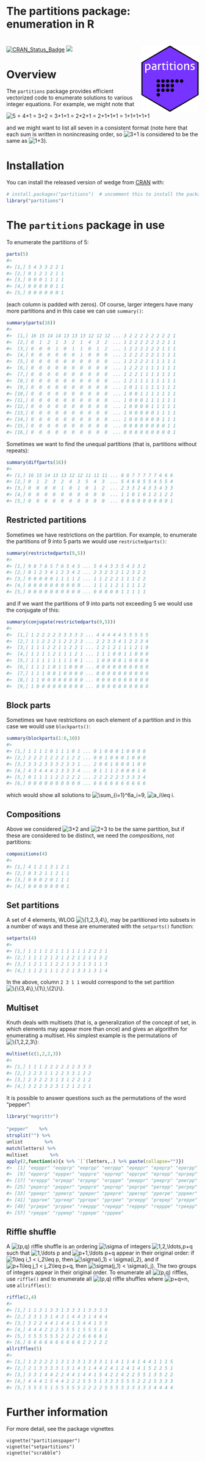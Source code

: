 The partitions package: enumeration in R
================

<!-- README.md is generated from README.Rmd. Please edit that file -->

# <img src="man/figures/partitions.png" width = "150" align="right" />

<!-- badges: start -->

[![CRAN_Status_Badge](https://www.r-pkg.org/badges/version/partitions)](https://cran.r-project.org/package=partitions)
[![](http://cranlogs.r-pkg.org/badges/grand-total/onion?color=blue)](https://cran.r-project.org/package=onion)

<!-- badges: end -->

# Overview

The `partitions` package provides efficient vectorized code to enumerate
solutions to various integer equations. For example, we might note that

![
5 = 4+1 = 3+2 = 3+1+1 = 2+2+1 = 2+1+1+1 = 1+1+1+1+1
](https://latex.codecogs.com/png.image?%5Cdpi%7B110%7D&space;%5Cbg_white&space;%0A5%20%3D%204%2B1%20%3D%203%2B2%20%3D%203%2B1%2B1%20%3D%202%2B2%2B1%20%3D%202%2B1%2B1%2B1%20%3D%201%2B1%2B1%2B1%2B1%0A "
5 = 4+1 = 3+2 = 3+1+1 = 2+2+1 = 2+1+1+1 = 1+1+1+1+1
")

and we might want to list all seven in a consistent format (note here
that each sum is written in nonincreasing order, so
![3+1](https://latex.codecogs.com/png.image?%5Cdpi%7B110%7D&space;%5Cbg_white&space;3%2B1 "3+1")
is considered to be the same as
![1+3](https://latex.codecogs.com/png.image?%5Cdpi%7B110%7D&space;%5Cbg_white&space;1%2B3 "1+3")).

# Installation

You can install the released version of wedge from
[CRAN](https://CRAN.R-project.org) with:

``` r
# install.packages("partitions")  # uncomment this to install the package
library("partitions")
```

# The `partitions` package in use

To enumerate the partitions of 5:

``` r
parts(5)
#>                   
#> [1,] 5 4 3 3 2 2 1
#> [2,] 0 1 2 1 2 1 1
#> [3,] 0 0 0 1 1 1 1
#> [4,] 0 0 0 0 0 1 1
#> [5,] 0 0 0 0 0 0 1
```

(each column is padded with zeros). Of course, larger integers have many
more partitions and in this case we can use `summary()`:

``` r
summary(parts(16))
#>                                                            
#>  [1,] 16 15 14 14 13 13 13 12 12 12 ... 3 2 2 2 2 2 2 2 2 1
#>  [2,] 0  1  2  1  3  2  1  4  3  2  ... 1 2 2 2 2 2 2 2 1 1
#>  [3,] 0  0  0  1  0  1  1  0  1  2  ... 1 2 2 2 2 2 2 1 1 1
#>  [4,] 0  0  0  0  0  0  1  0  0  0  ... 1 2 2 2 2 2 1 1 1 1
#>  [5,] 0  0  0  0  0  0  0  0  0  0  ... 1 2 2 2 2 1 1 1 1 1
#>  [6,] 0  0  0  0  0  0  0  0  0  0  ... 1 2 2 2 1 1 1 1 1 1
#>  [7,] 0  0  0  0  0  0  0  0  0  0  ... 1 2 2 1 1 1 1 1 1 1
#>  [8,] 0  0  0  0  0  0  0  0  0  0  ... 1 2 1 1 1 1 1 1 1 1
#>  [9,] 0  0  0  0  0  0  0  0  0  0  ... 1 0 1 1 1 1 1 1 1 1
#> [10,] 0  0  0  0  0  0  0  0  0  0  ... 1 0 0 1 1 1 1 1 1 1
#> [11,] 0  0  0  0  0  0  0  0  0  0  ... 1 0 0 0 1 1 1 1 1 1
#> [12,] 0  0  0  0  0  0  0  0  0  0  ... 1 0 0 0 0 1 1 1 1 1
#> [13,] 0  0  0  0  0  0  0  0  0  0  ... 1 0 0 0 0 0 1 1 1 1
#> [14,] 0  0  0  0  0  0  0  0  0  0  ... 1 0 0 0 0 0 0 1 1 1
#> [15,] 0  0  0  0  0  0  0  0  0  0  ... 0 0 0 0 0 0 0 0 1 1
#> [16,] 0  0  0  0  0  0  0  0  0  0  ... 0 0 0 0 0 0 0 0 0 1
```

Sometimes we want to find the unequal partitions (that is, partitions
without repeats):

``` r
summary(diffparts(16))
#>                                                           
#> [1,] 16 15 14 13 13 12 12 11 11 11 ... 8 8 7 7 7 7 7 6 6 6
#> [2,] 0  1  2  3  2  4  3  5  4  3  ... 5 4 6 6 5 5 4 5 5 4
#> [3,] 0  0  0  0  1  0  1  0  1  2  ... 2 3 3 2 4 3 3 4 3 3
#> [4,] 0  0  0  0  0  0  0  0  0  0  ... 1 1 0 1 0 1 2 1 2 2
#> [5,] 0  0  0  0  0  0  0  0  0  0  ... 0 0 0 0 0 0 0 0 0 1
```

## Restricted partitions

Sometimes we have restrictions on the partition. For example, to
enumerate the partitions of 9 into 5 parts we would use
`restrictedparts()`:

``` r
summary(restrictedparts(9,5))
#>                                                 
#> [1,] 9 8 7 6 5 7 6 5 4 5 ... 5 4 4 3 3 5 4 3 3 2
#> [2,] 0 1 2 3 4 1 2 3 4 2 ... 2 3 2 3 2 1 2 3 2 2
#> [3,] 0 0 0 0 0 1 1 1 1 2 ... 1 1 2 2 2 1 1 1 2 2
#> [4,] 0 0 0 0 0 0 0 0 0 0 ... 1 1 1 1 2 1 1 1 1 2
#> [5,] 0 0 0 0 0 0 0 0 0 0 ... 0 0 0 0 0 1 1 1 1 1
```

and if we want the partitions of 9 into parts not exceeding 5 we would
use the conjugate of this:

``` r
summary(conjugate(restrictedparts(9,5)))
#>                                                  
#>  [1,] 1 2 2 2 2 3 3 3 3 3 ... 4 4 4 4 4 5 5 5 5 5
#>  [2,] 1 1 2 2 2 1 2 2 2 3 ... 2 2 3 3 4 1 2 2 3 4
#>  [3,] 1 1 1 2 2 1 1 2 2 1 ... 1 2 1 2 1 1 1 2 1 0
#>  [4,] 1 1 1 1 2 1 1 1 2 1 ... 1 1 1 0 0 1 1 0 0 0
#>  [5,] 1 1 1 1 1 1 1 1 0 1 ... 1 0 0 0 0 1 0 0 0 0
#>  [6,] 1 1 1 1 0 1 1 0 0 0 ... 0 0 0 0 0 0 0 0 0 0
#>  [7,] 1 1 1 0 0 1 0 0 0 0 ... 0 0 0 0 0 0 0 0 0 0
#>  [8,] 1 1 0 0 0 0 0 0 0 0 ... 0 0 0 0 0 0 0 0 0 0
#>  [9,] 1 0 0 0 0 0 0 0 0 0 ... 0 0 0 0 0 0 0 0 0 0
```

## Block parts

Sometimes we have restrictions on each element of a partition and in
this case we would use `blockparts()`:

``` r
summary(blockparts(1:6,10))
#>                                                 
#> [1,] 1 1 1 1 0 1 1 1 0 1 ... 0 1 0 0 0 1 0 0 0 0
#> [2,] 2 2 2 1 2 2 2 1 2 2 ... 0 0 1 0 0 0 1 0 0 0
#> [3,] 3 3 2 3 3 3 2 3 3 1 ... 2 0 0 1 0 0 0 1 0 0
#> [4,] 4 3 4 4 4 2 3 3 3 4 ... 0 1 1 1 2 0 0 0 1 0
#> [5,] 0 1 1 1 1 2 2 2 2 2 ... 2 2 2 2 2 3 3 3 3 4
#> [6,] 0 0 0 0 0 0 0 0 0 0 ... 6 6 6 6 6 6 6 6 6 6
```

which would show all solutions to
![\\sum\_{i=1}^6a_i=9](https://latex.codecogs.com/png.image?%5Cdpi%7B110%7D&space;%5Cbg_white&space;%5Csum_%7Bi%3D1%7D%5E6a_i%3D9 "\sum_{i=1}^6a_i=9"),
![a_i\\leq i](https://latex.codecogs.com/png.image?%5Cdpi%7B110%7D&space;%5Cbg_white&space;a_i%5Cleq%20i "a_i\leq i").

## Compositions

Above we considered
![3+2](https://latex.codecogs.com/png.image?%5Cdpi%7B110%7D&space;%5Cbg_white&space;3%2B2 "3+2")
and
![2+3](https://latex.codecogs.com/png.image?%5Cdpi%7B110%7D&space;%5Cbg_white&space;2%2B3 "2+3")
to be the same partition, but if these are considered to be distinct, we
need the *compositions*, not partitions:

``` r
compositions(4)
#>                     
#> [1,] 4 1 2 1 3 1 2 1
#> [2,] 0 3 2 1 1 2 1 1
#> [3,] 0 0 0 2 0 1 1 1
#> [4,] 0 0 0 0 0 0 0 1
```

## Set partitions

A set of 4 elements, WLOG
![\\{1,2,3,4\\}](https://latex.codecogs.com/png.image?%5Cdpi%7B110%7D&space;%5Cbg_white&space;%5C%7B1%2C2%2C3%2C4%5C%7D "\{1,2,3,4\}"),
may be partitioned into subsets in a number of ways and these are
enumerated with the `setparts()` function:

``` r
setparts(4)
#>                                   
#> [1,] 1 1 1 1 2 1 1 1 1 1 1 2 2 2 1
#> [2,] 1 1 1 2 1 2 1 2 2 1 2 1 1 3 2
#> [3,] 1 2 1 1 1 2 2 1 3 2 1 3 1 1 3
#> [4,] 1 1 2 1 1 1 2 2 1 3 3 1 3 1 4
```

In the above, column `2 3 1 1` would correspond to the set partition
![\\{\\{3,4\\},\\{1\\},\\{2\\}\\}](https://latex.codecogs.com/png.image?%5Cdpi%7B110%7D&space;%5Cbg_white&space;%5C%7B%5C%7B3%2C4%5C%7D%2C%5C%7B1%5C%7D%2C%5C%7B2%5C%7D%5C%7D "\{\{3,4\},\{1\},\{2\}\}").

## Multiset

Knuth deals with multisets (that is, a generalization of the concept of
set, in which elements may appear more than once) and gives an algorithm
for enumerating a multiset. His simplest example is the permutations of
![\\{1,2,2,3\\}](https://latex.codecogs.com/png.image?%5Cdpi%7B110%7D&space;%5Cbg_white&space;%5C%7B1%2C2%2C2%2C3%5C%7D "\{1,2,2,3\}"):

``` r
multiset(c(1,2,2,3))
#>                             
#> [1,] 1 1 1 2 2 2 2 2 2 3 3 3
#> [2,] 2 2 3 1 1 2 2 3 3 1 2 2
#> [3,] 2 3 2 2 3 1 3 1 2 2 1 2
#> [4,] 3 2 2 3 2 3 1 2 1 2 2 1
```

It is possible to answer questions such as the permutations of the word
“pepper”:

``` r
library("magrittr")

"pepper"    %>%
strsplit("") %>%
unlist        %>%
match(letters) %>%
multiset        %>%
apply(2,function(x){x %>% `[`(letters,.) %>% paste(collapse="")})
#>  [1] "eepppr" "eepprp" "eeprpp" "eerppp" "epeppr" "epeprp" "eperpp" "eppepr"
#>  [9] "epperp" "eppper" "epppre" "epprep" "epprpe" "eprepp" "eprpep" "eprppe"
#> [17] "ereppp" "erpepp" "erppep" "erpppe" "peeppr" "peeprp" "peerpp" "pepepr"
#> [25] "peperp" "pepper" "peppre" "peprep" "peprpe" "perepp" "perpep" "perppe"
#> [33] "ppeepr" "ppeerp" "ppeper" "ppepre" "pperep" "pperpe" "pppeer" "pppere"
#> [41] "pppree" "ppreep" "pprepe" "pprpee" "preepp" "prepep" "preppe" "prpeep"
#> [49] "prpepe" "prppee" "reeppp" "repepp" "reppep" "repppe" "rpeepp" "rpepep"
#> [57] "rpeppe" "rppeep" "rppepe" "rpppee"
```

## Riffle shuffle

A
![(p,q)](https://latex.codecogs.com/png.image?%5Cdpi%7B110%7D&space;%5Cbg_white&space;%28p%2Cq%29 "(p,q)")
riffle shuffle is an ordering
![\\sigma](https://latex.codecogs.com/png.image?%5Cdpi%7B110%7D&space;%5Cbg_white&space;%5Csigma "\sigma")
of integers
![1,2,\\ldots,p+q](https://latex.codecogs.com/png.image?%5Cdpi%7B110%7D&space;%5Cbg_white&space;1%2C2%2C%5Cldots%2Cp%2Bq "1,2,\ldots,p+q")
such that
![1,\\ldots p](https://latex.codecogs.com/png.image?%5Cdpi%7B110%7D&space;%5Cbg_white&space;1%2C%5Cldots%20p "1,\ldots p")
and
![p+1,\\ldots p+q](https://latex.codecogs.com/png.image?%5Cdpi%7B110%7D&space;%5Cbg_white&space;p%2B1%2C%5Cldots%20p%2Bq "p+1,\ldots p+q")
appear in their original order: if
![1\\leq i_1 \< i_2\\leq p](https://latex.codecogs.com/png.image?%5Cdpi%7B110%7D&space;%5Cbg_white&space;1%5Cleq%20i_1%20%3C%20i_2%5Cleq%20p "1\leq i_1 < i_2\leq p"),
then
![\\sigma(i_1) \< \\sigma(i_2)](https://latex.codecogs.com/png.image?%5Cdpi%7B110%7D&space;%5Cbg_white&space;%5Csigma%28i_1%29%20%3C%20%5Csigma%28i_2%29 "\sigma(i_1) < \sigma(i_2)"),
and if
![p+1\\leq j_1 \< j_2\\leq p+q](https://latex.codecogs.com/png.image?%5Cdpi%7B110%7D&space;%5Cbg_white&space;p%2B1%5Cleq%20j_1%20%3C%20j_2%5Cleq%20p%2Bq "p+1\leq j_1 < j_2\leq p+q"),
then
![\\sigma(j_1) \< \\sigma(i_j)](https://latex.codecogs.com/png.image?%5Cdpi%7B110%7D&space;%5Cbg_white&space;%5Csigma%28j_1%29%20%3C%20%5Csigma%28i_j%29 "\sigma(j_1) < \sigma(i_j)").
The two groups of integers appear in their original order. To enumerate
all
![(p,q)](https://latex.codecogs.com/png.image?%5Cdpi%7B110%7D&space;%5Cbg_white&space;%28p%2Cq%29 "(p,q)")
riffles, use `riffle()` and to enumerate all
![(p,q)](https://latex.codecogs.com/png.image?%5Cdpi%7B110%7D&space;%5Cbg_white&space;%28p%2Cq%29 "(p,q)")
riffle shuffles where
![p+q=n](https://latex.codecogs.com/png.image?%5Cdpi%7B110%7D&space;%5Cbg_white&space;p%2Bq%3Dn "p+q=n"),
use `allriffles()`:

``` r
riffle(2,4)
#>                                   
#> [1,] 1 1 3 1 3 3 1 3 3 3 1 3 3 3 3
#> [2,] 2 3 1 3 1 4 3 1 4 4 3 1 4 4 4
#> [3,] 3 2 2 4 4 1 4 4 1 5 4 4 1 5 5
#> [4,] 4 4 4 2 2 2 5 5 5 1 5 5 5 1 6
#> [5,] 5 5 5 5 5 5 2 2 2 2 6 6 6 6 1
#> [6,] 6 6 6 6 6 6 6 6 6 6 2 2 2 2 2
allriffles(5)
#>                                                           
#> [1,] 1 2 2 2 2 1 3 1 3 3 1 3 3 3 1 1 4 1 1 4 1 4 4 1 1 1 5
#> [2,] 2 1 3 3 3 3 1 3 1 4 3 1 4 4 2 4 1 2 4 1 4 1 5 2 2 5 1
#> [3,] 3 3 1 4 4 2 2 4 4 1 4 4 1 5 4 2 2 4 2 2 5 5 1 3 5 2 2
#> [4,] 4 4 4 1 5 4 4 2 2 2 5 5 5 1 3 3 3 5 5 5 2 2 2 5 3 3 3
#> [5,] 5 5 5 5 1 5 5 5 5 5 2 2 2 2 5 5 5 3 3 3 3 3 3 4 4 4 4
```

# Further information

For more detail, see the package vignettes

    vignette("partitionspaper")
    vignette("setpartitions")
    vignette("scrabble")

